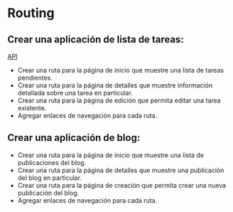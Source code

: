 # Routing

## Crear una aplicación de lista de tareas:

[API](https://jsonplaceholder.typicode.com/todos)

- Crear una ruta para la página de inicio que muestre una lista de tareas pendientes.
- Crear una ruta para la página de detalles que muestre información detallada sobre una tarea en particular.
- Crear una ruta para la página de edición que permita editar una tarea existente.
- Agregar enlaces de navegación para cada ruta.

## Crear una aplicación de blog:

- Crear una ruta para la página de inicio que muestre una lista de publicaciones del blog.
- Crear una ruta para la página de detalles que muestre una publicación del blog en particular.
- Crear una ruta para la página de creación que permita crear una nueva publicación del blog.
- Agregar enlaces de navegación para cada ruta.

